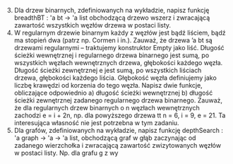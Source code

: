3. Dla drzew binarnych, zdefiniowanych na wykładzie, napisz funkcję breadthBT : 'a bt -> 'a list
 obchodzącą drzewo wszerz i zwracającą zawartość wszystkich węzłów drzewa w postaci listy. 
 4. W regularnym drzewie binarnym każdy z węzłów jest bądź liściem, bądź ma stopień dwa (patrz np.
 Cormen i in.). Zauważ, że drzewa ’a bt są drzewami regularnymi – traktujemy konstruktor
 Empty jako liść.
 Długość ścieżki wewnętrznej i regularnego drzewa binarnego jest sumą, po wszystkich węzłach
 wewnętrznych drzewa, głębokości każdego węzła. Długość ścieżki zewnętrznej e jest sumą, po
 wszystkich liściach drzewa, głębokości każdego liścia. Głębokość węzła definiujemy jako liczbę
 krawędzi od korzenia do tego węzła.
 Napisz dwie funkcje, obliczające odpowiednio
 a) długość ścieżki wewnętrznej
 b) długość ścieżki zewnętrznej
 zadanego regularnego drzewa binarnego.
 Zauważ, że dla regularnych drzew binarnych o n węzłach wewnętrznych zachodzi e = i + 2n, np. dla
 powyższego drzewa tt n = 6, i = 9, e = 21. Ta interesująca własność nie jest potrzebna w tym zadaniu.
5. Dla grafów, zdefiniowanych na wykładzie, napisz funkcję depthSearch : 'a graph -> 'a -> 'a list,
 obchodzącą graf w głąb zaczynając od zadanego wierzchołka i zwracającą zawartość
 zwizytowanych węzłów w postaci listy. Np. dla grafu g z wy
